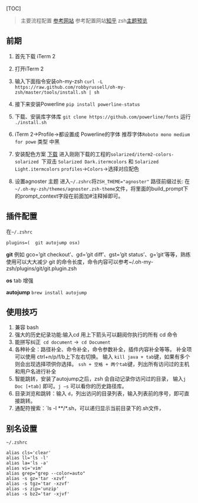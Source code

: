 [TOC]

> 主要流程配置 [参考网站](https://www.jianshu.com/p/7de00c73a2bb)
> 参考配置网站[知乎](https://zhuanlan.zhihu.com/mactalk/19556676)
>  zsh[主题预览](https://github.com/robbyrussell/oh-my-zsh/wiki/Themes#agnoster)


## 前期
1. 首先下载 iTerm 2
2. 打开iTerm 2
3.  输入下面指令安装oh-my-zsh
`curl -L https://raw.github.com/robbyrussell/oh-my-zsh/master/tools/install.sh | sh`
4. 接下来安装Powerline
`pip install powerline-status`
5. 下载、安装库字体库
`git clone https://github.com/powerline/fonts`
运行
`./install.sh`
6. iTerm 2->Profile->都设置成 Powerline的字体
推荐字体`Roboto mono medium for powe` 类型 中黑
7. 安装配色方案
    [下载](https://github.com/altercation/solarized)    进入刚刚下载的工程的`solarized/iterm2-colors-solarized `下双击 `Solarized Dark.itermcolors` 和 `Solarized Light.itermcolors`
	`profiles`->`Colors`->选择对应配色

7. 设置agnoster 主题
	进入`~/.zshrc`将`ZSH_THEME="agnoster"`
    路径前缀过长: 在`~/.oh-my-zsh/themes/agnoster.zsh-theme`文件，将里面的build_prompt下的prompt_context字段在前面加#注释掉即可。
    
    
## 插件配置
在`~/.zshrc`
```
plugins=(  git autojump osx)
```
**git**
例如 gco=’git checkout’、gd=’git diff’、gst=’git status’、g=’git’等等，熟练使用可以大大减少 git 的命令长度，命令内容可以参考~/.oh-my-zsh/plugins/git/git.plugin.zsh

**os**
tab 增强

**autojump**
`brew install autojump`

## 使用技巧
1. 兼容 bash
2. 强大的历史纪录功能:输入cd 用上下箭头可以翻阅你执行的所有 cd 命令
3. 能拼写纠正` cd document` ->` cd Document`
4. 各种补全：路径补全、命令补全，命令参数补全，插件内容补全等等。
	补全项可以使用 ctrl+n/p/f/b上下左右切换。
    输入 `kill java + tab`键，如果有多个则会出现选择项供你选择。
    `ssh + 空格 + 两个tab`键，列出所有访问过的主机和用户名进行补全
5. 智能跳转，安装了autojump之后，zsh 会自动记录你访问过的目录，
	输入`j Doc [+tab]` 即可。`j –s` 可以看你的历史路径库。
6. 目录浏览和跳转：输入 `d`，列出访问的目录列表，输入列表前的序号，即可直接跳转。
7. 通配符搜索：`ls -l **/*.sh，可以递归显示当前目录下的.sh文件，

## 别名设置
`~/.zshrc`
```
alias cls='clear'
alias ll='ls -l'
alias la='ls -a'
alias vi='vim'
alias grep="grep --color=auto"
alias -s gz='tar -xzvf'   
alias -s tgz='tar -xzvf'
alias -s zip='unzip'
alias -s bz2='tar -xjvf'
```